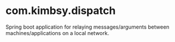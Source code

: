 # com.kimbsy.dispatch
Spring boot application for relaying messages/arguments between machines/applications on a local network.
